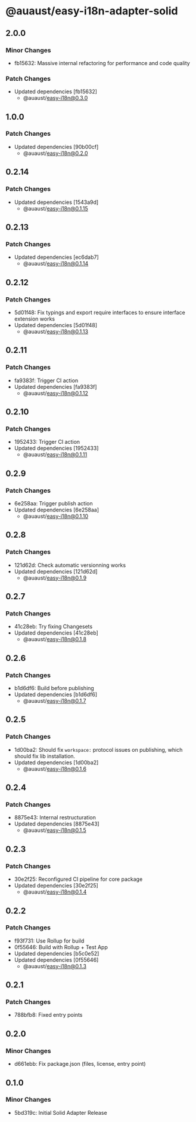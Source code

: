 # @auaust/easy-i18n-adapter-solid

## 2.0.0

### Minor Changes

- fb15632: Massive internal refactoring for performance and code quality

### Patch Changes

- Updated dependencies [fb15632]
  - @auaust/easy-i18n@0.3.0

## 1.0.0

### Patch Changes

- Updated dependencies [90b00cf]
  - @auaust/easy-i18n@0.2.0

## 0.2.14

### Patch Changes

- Updated dependencies [1543a9d]
  - @auaust/easy-i18n@0.1.15

## 0.2.13

### Patch Changes

- Updated dependencies [ec6dab7]
  - @auaust/easy-i18n@0.1.14

## 0.2.12

### Patch Changes

- 5d01f48: Fix typings and export require interfaces to ensure interface extension works
- Updated dependencies [5d01f48]
  - @auaust/easy-i18n@0.1.13

## 0.2.11

### Patch Changes

- fa9383f: Trigger CI action
- Updated dependencies [fa9383f]
  - @auaust/easy-i18n@0.1.12

## 0.2.10

### Patch Changes

- 1952433: Trigger CI action
- Updated dependencies [1952433]
  - @auaust/easy-i18n@0.1.11

## 0.2.9

### Patch Changes

- 6e258aa: Trigger publish action
- Updated dependencies [6e258aa]
  - @auaust/easy-i18n@0.1.10

## 0.2.8

### Patch Changes

- 121d62d: Check automatic versionning works
- Updated dependencies [121d62d]
  - @auaust/easy-i18n@0.1.9

## 0.2.7

### Patch Changes

- 41c28eb: Try fixing Changesets
- Updated dependencies [41c28eb]
  - @auaust/easy-i18n@0.1.8

## 0.2.6

### Patch Changes

- b1d6df6: Build before publishing
- Updated dependencies [b1d6df6]
  - @auaust/easy-i18n@0.1.7

## 0.2.5

### Patch Changes

- 1d00ba2: Should fix `workspace:` protocol issues on publishing, which should fix lib installation.
- Updated dependencies [1d00ba2]
  - @auaust/easy-i18n@0.1.6

## 0.2.4

### Patch Changes

- 8875e43: Internal restructuration
- Updated dependencies [8875e43]
  - @auaust/easy-i18n@0.1.5

## 0.2.3

### Patch Changes

- 30e2f25: Reconfigured CI pipeline for core package
- Updated dependencies [30e2f25]
  - @auaust/easy-i18n@0.1.4

## 0.2.2

### Patch Changes

- f93f731: Use Rollup for build
- 0f55646: Build with Rollup + Test App
- Updated dependencies [b5c0e52]
- Updated dependencies [0f55646]
  - @auaust/easy-i18n@0.1.3

## 0.2.1

### Patch Changes

- 788bfb8: Fixed entry points

## 0.2.0

### Minor Changes

- d661ebb: Fix package.json (files, license, entry point)

## 0.1.0

### Minor Changes

- 5bd319c: Initial Solid Adapter Release
